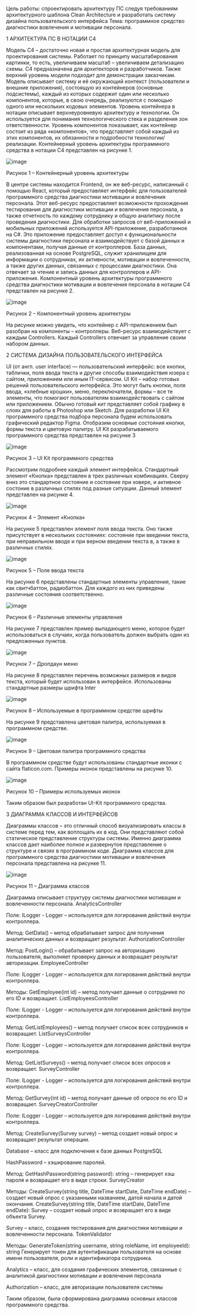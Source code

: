 Цель работы: спроектировать архитектуру ПС следуя требованиям архитектурного шаблона Clean Architecture и разработать систему дизайна пользовательского интерфейса
Тема: программное средство диагностики вовлечения и мотивации персонала.

1 АРХИТЕКТУРА ПС В НОТАЦИИ С4
 
Модель C4 – достаточно новая и простая архитектурная модель для проектирования системы. Работает по принципу масштабирования картинки, то есть, увеличиваем масштаб – увеличиваем детализацию схемы. С4 предназначена для архитекторов и разработчиков. Также верхний уровень модели подходит для демонстрации заказчикам. Модель описывает систему и её окружающий контекст (пользователи и внешние приложения), состоящую из контейнеров (основные подсистемы), каждый из которых содержит один или несколько компонентов, которые, в свою очередь, реализуются с помощью одного или нескольких кодовых элементов.
Уровень контейнера в нотации описывает верхнеуровневую архитектуру и технологии. Он используется для понимания технологического стека и разделения зон ответственности.
Уровень компонентов показывает, как контейнер состоит из ряда «компонентов», что представляет собой каждый из этих компонентов, их обязанности и подробности технологии/реализации.
Контейнерный уровень архитектуры программного средства в нотации С4 представлен на рисунке 1.

 ![image](https://github.com/user-attachments/assets/59023c57-6c8b-488a-b29c-8daf97c57c59)

Рисунок 1 – Контейнерный уровень архитектуры

В центре системы находится Frontend, он же веб-ресурс, написанный с помощью React, который предоставляет интерфейс для пользователей программного средства диагностики мотивации и вовлечения персонала. Этот веб-ресурс предоставляет возможности прохождения тестирования для диагностики мотивации и вовлечения персонала, а также отчетность по каждому сотруднику и общую аналитику после проведения диагностики.
Для обработки запросов от веб-приложений и мобильных приложений используется API-приложение, разработанное на C#. Это приложение предоставляет доступ к функциональности системы диагностики персонала и взаимодействует с базой данных и компонентами, получая данные от контроллеров. 
База данных, реализованная на основе PostgreSQL, служит хранилищем для информации о сотрудниках, их активности, мотивации и вовлеченности, а также других данных, связанных с процессами диагностики. Она отвечает за чтение и запись данных для контроллеров и API-приложения. 
Компонентный уровень архитектуры программного средства диагностики мотивации и вовлечения персонала в нотации С4 представлен на рисунке 2.
 
  ![image](https://github.com/user-attachments/assets/4bbd9150-5c70-4241-8674-f1a20b57cea5)

Рисунок 2 – Компонентный уровень архитектуры

На рисунке можно увидеть, что контейнер с API-приложением был разобран на компоненты – контроллеры. Веб-ресурс взаимодействует с каждым Controllers. Каждый Controllers отвечает за управление своим набором данных. 
 

2 СИСТЕМA ДИЗАЙНА ПОЛЬЗОВАТЕЛЬСКОГО ИНТЕРФЕЙСА

UI (от англ. user interface) — пользовательский интерфейс: все кнопки, таблички, поля ввода текста и другие способы взаимодействия юзера с сайтом, приложением или иным IT-сервисом.
UI Kit – набор готовых решений пользовательского интерфейса. Это могут быть кнопки, поля ввода, «хлебные крошки», меню, переключатели, формы – все те элементы, что помогают пользователям взаимодействовать с сайтом или приложением. Обычно готовый кит представляет собой графику в слоях для работы в Photoshop или Sketch.
Для разработки UI Kit программного средства подбора персонала будем использовать графический редактор Figma. Отобразим основные состояния кнопки, формы текста и цветовую палитру. UI Kit разрабатываемого программного средства представлен на рисунке 3

![image](https://github.com/user-attachments/assets/838dbc61-7264-4237-82d0-c36e13a92bdf)

Рисунок 3 – UI Kit программного средства

Рассмотрим подробнее каждый элемент интерфейса. Стандартный элемент «Кнопка» представлен в трех различных комбинациях. Сверху вниз это стандартное состояние и состояние при ховере,  и активное состоние в различных стилях под разные ситуации.  Данный элемент представлен на рисунке 4.

 ![image](https://github.com/user-attachments/assets/2e7da59b-d98a-4c20-b458-773a78f216f0)

Рисунок 4 – Элемент «Кнопка»

На рисунке 5 представлен элемент поля ввода текста. Оно также присутствует в нескольких состояниях: состояние при введении текста, при неправильном вводе и при верном введении текста в, а также в различных стилях.

 ![image](https://github.com/user-attachments/assets/7541393d-7537-4761-8890-da75aa7905dd)

Рисунок 5 – Поле ввода текста

На рисунке 6 представлены стандартные элементы управления, такие как свитчбаттон, радиобаттон. Для каждого из них приведены различные состояния соответственно.

 ![image](https://github.com/user-attachments/assets/dcbc161c-57ac-4309-8639-f43fdcfd1130)

Рисунок 6 – Различные элементы управления

На рисунке 7 представлен пример выпадающего меню, которое будет использоваться в случаях, когда пользователь должен выбрать один из предложенных пунктов.

![image](https://github.com/user-attachments/assets/94abdce0-7619-462b-89af-ec899622508d)

Рисунок 7 – Дропдаун меню

На рисунке 8 представлен перечень возможных размеров и видов текста, который будет использован в интерфейсе. Использованы стандартные размеры шрифта Inter

 ![image](https://github.com/user-attachments/assets/3220e400-477a-488d-8f42-135631b1b338)

Рисунок 8 – Используемые в программном средстве шрифты

На рисунке 9 представлена цветовая палитра, используемая в программном средстве.

 ![image](https://github.com/user-attachments/assets/b660570e-615c-459c-96d1-f622073bf34c)

Рисунок 9 – Цветовая палитра программного средства

В программном средстве будут использованы стандартные иконки с сайта flaticon.com. Примеры иконок представлены на рисунке 10.

![image](https://github.com/user-attachments/assets/921f4b59-5344-4dd8-9ec7-c2380c8ea5c1)

Рисунок 10 – Примеры используемых иконок


Таким образом был разработан UI-Kit программного средства. 

3 ДИАГРАММА КЛАССОВ И ИНТЕРФЕЙСОВ

Диаграммы классов – это отличный способ визуализировать классы в системе перед тем, как воплощать их в код. Они представляют собой статическое представление структуры системы. Именно диаграмма классов дает наиболее полное и развернутое представление о структуре и связях в программном коде.
Диаграмма классов для программного средства диагностики мотивации и вовлечения персонала представлена на рисунке 11.

 ![image](https://github.com/user-attachments/assets/cfa05e5e-b8c4-4fb7-8e1d-2d131eef6b83)

Рисунок 11 – Диаграмма классов

Диаграмма описывает структуру системы диагностики мотивации и вовлеченности персонала.
AnalyticsController

Поле: ILogger<AuthorizationController> - Logger – используется для логирования действий внутри контроллера.

Метод: GetData() – метод обрабатывает запрос для получения аналитических данных и возвращает результат.
AuthorizationController

Метод: PostLogin() – обрабатывает запрос на авторизацию пользователя, выполняет проверку данных и возвращает результат авторизации.
EmployeeController

Поле: ILogger<AuthorizationController> - Logger – используется для логирования действий внутри контроллера.

Методы:
GetEmployee(int id) – метод получает данные о сотруднике по его ID и возвращает.
ListEmployeesController

Поле: ILogger<AuthorizationController> - Logger – используется для логирования действий внутри контроллера.

Метод: GetListEmployees() – метод получает список всех сотрудников и возвращает.
ListSurveysController

Поле: ILogger<AuthorizationController> - Logger – используется для логирования действий внутри контроллера.

Метод: GetListSurveys() – метод получает список всех опросов и возвращает.
SurveyController

Поле: ILogger<AuthorizationController> - Logger – используется для логирования действий внутри контроллера.

Метод: GetSurvey(int id) – метод получает данные об опросе по его ID и возвращает.
SurveyCreatorController

Поле: ILogger<AuthorizationController> - Logger – используется для логирования действий внутри контроллера.

Метод: CreateSurvey(Survey survey) – метод создает новый опрос и возвращает результат операции.

Database – класс для подключения к базе данных PostgreSQL

HashPassword – хэширование паролей.

Метод: GetHashPassword(string password): string – генерирует хэш пароля и возвращает его в виде строки.
SurveyCreator

Методы:
CreateSurvey(string title, DateTime startDate, DateTime endDate) – создает новый опрос с указанными названием, датой начала и датой окончания.
CreateSurvey(string title, DateTime startDate, DateTime endDate): Survey – создает новый опрос и возвращает его в виде объекта Survey.

Survey – класс, создания тестирования для диагностики мотивации и вовлеченности персонала.
TokenValidator

Методы:
GenerateToken(string username, string roleName, int employeeId): string
Генерирует токен для аутентификации пользователя на основе имени пользователя, роли и идентификатора сотрудника.

Analytics – класс, для создания графических элементов, связанные с аналитикой диагностики мотивации и вовлечения персонала

Authorization – класс, для авторизации пользователя системы

Таким образом, была сформирована диаграмма основных классов программного средства.
